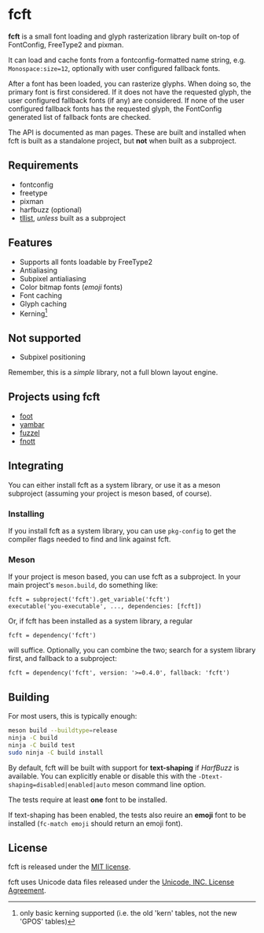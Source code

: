 # fcft

**fcft** is a small font loading and glyph rasterization library built
on-top of FontConfig, FreeType2 and pixman.

It can load and cache fonts from a fontconfig-formatted name string,
e.g. `Monospace:size=12`, optionally with user configured fallback fonts.

After a font has been loaded, you can rasterize glyphs. When doing so,
the primary font is first considered. If it does not have the
requested glyph, the user configured fallback fonts (if any) are
considered. If none of the user configured fallback fonts has the
requested glyph, the FontConfig generated list of fallback fonts are
checked.

The API is documented as man pages. These are built and installed when
fcft is built as a standalone project, but **not** when built as a
subproject.


## Requirements

* fontconfig
* freetype
* pixman
* harfbuzz (optional)
* [tllist](https://codeberg.org/dnkl/tllist), _unless_ built as a subproject


## Features

* Supports all fonts loadable by FreeType2
* Antialiasing
* Subpixel antialiasing
* Color bitmap fonts (_emoji_ fonts)
* Font caching
* Glyph caching
* Kerning[^1]

[^1]: only basic kerning supported (i.e. the old 'kern' tables, not
    the new 'GPOS' tables)


## Not supported

* Subpixel positioning

Remember, this is a _simple_ library, not a full blown layout engine.


## Projects using fcft

* [foot](https://codeberg.org/dnkl/foot)
* [yambar](https://codeberg.org/dnkl/yambar)
* [fuzzel](https://codeberg.org/dnkl/fuzzel)
* [fnott](https://codeberg.org/dnkl/fnott)


## Integrating

You can either install fcft as a system library, or use it as a meson
subproject (assuming your project is meson based, of course).


### Installing

If you install fcft as a system library, you can use `pkg-config` to
get the compiler flags needed to find and link against fcft.


### Meson

If your project is meson based, you can use fcft as a subproject. In
your main project's `meson.build`, do something like:

```meson
fcft = subproject('fcft').get_variable('fcft')
executable('you-executable', ..., dependencies: [fcft])
```

Or, if fcft has been installed as a system library, a regular

```meson
fcft = dependency('fcft')
```

will suffice. Optionally, you can combine the two; search for a system
library first, and fallback to a subproject:

```meson
fcft = dependency('fcft', version: '>=0.4.0', fallback: 'fcft')
```

## Building

For most users, this is typically enough:
```sh
meson build --buildtype=release
ninja -C build
ninja -C build test
sudo ninja -C build install
```

By default, fcft will be built with support for **text-shaping** if
_HarfBuzz_ is available. You can explicitly enable or disable this
with the `-Dtext-shaping=disabled|enabled|auto` meson command line
option.

The tests require at least **one** font to be installed.

If text-shaping has been enabled, the tests also reuire an **emoji**
font to be installed (`fc-match emoji` should return an emoji font).


## License

fcft is released under the [MIT license](LICENSE).

fcft uses Unicode data files released under the [Unicode, INC. License
Agreement](https://www.unicode.org/license.html).
